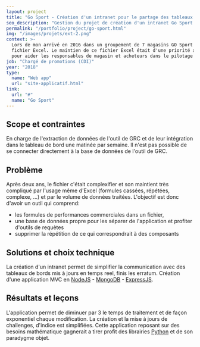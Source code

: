```yaml
---
layout: project
title: "Go Sport - Création d'un intranet pour le partage des tableaux de bord commerciaux"
seo_description: "Gestion du projet de création d'un intranet Go Sport. Développement full-stack NodeJS, MongodDB, ExpressJS."
permalink: "/portfolio/project/go-sport.html"
img: "/images/projets/ext-2.png"
context: >-
  Lors de mon arrivé en 2016 dans un groupement de 7 magasins GO Sport indépendant, l'une de mes tâches consistait à maintenir à jour un 
  fichier Excel. Le maintien de ce fichier Excel était d'une priorité absolu car servant de tableau de bord hébdomadaire et mensuel
  pour aider les responsables de magasin et acheteurs dans le pilotage du points de vente et des univers.
job: "Chargé de promotions (CDI)"
year: "2018"
type:
  name: "Web app"
  url: "site-applicatif.html"
link:
  url: "#"
  name: "Go Sport"
---
```


<!--1. Scope et contraintes-->

## Scope et contraintes

En charge de l'extraction de données de l'outil de GRC et de leur intégration dans le tableau de bord une matinée par semaine. Il n'est pas possible de se connecter directement à la base de données de l'outil de GRC.

<!--2. Problème-->

## Problème

Après deux ans, le fichier c'était complexifier et son maintient très compliqué par l'usage même d'Excel (formules cassées, répétées, complexe, ...) et par le volume de données traitées. L'objectif est donc d'avoir un outil qui comprend:

- les formules de performances commerciales dans un fichier,
- une base de données propre pour les séparer de l'application et profiter d'outils de requètes
- supprimer la répétition de ce qui correspondrait à des composants

<!--3. Solutions et choix technique-->

## Solutions et choix technique

La création d'un intranet permet de simplifier la communication avec des tableaux de bords mis à jours en temps reel, finis les erratum.
Création d'une application MVC en [NodeJS](https://nodejs.org/en/) - [MongoDB](https://www.mongodb.com/fr) - [ExpressJS](https://expressjs.com/fr/).

<!--4. Résultats et leçons-->

## Résultats et leçons

L'application permet de diminuer par 3 le temps de traitement et de façon exponentiel chaque modification. La création et la mise à jours de challenges, d'indice est simplifiées.
Cette application reposant sur des besoins mathématique gagnerait a tirer profit des librairies [Python](https://www.python.org/) et de son paradygme objet.
